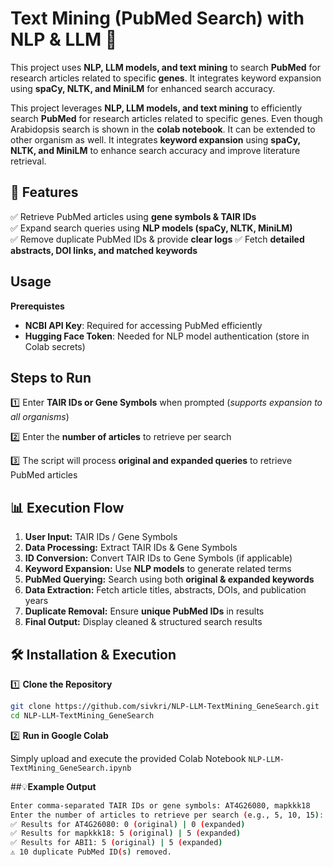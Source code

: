 # Text Mining (PubMed Search) with NLP & LLM 🚀

This project uses **NLP, LLM models, and text mining** to search **PubMed** for research articles related to specific **genes**. 
It integrates keyword expansion using **spaCy, NLTK, and MiniLM** for enhanced search accuracy.

This project leverages **NLP, LLM models, and text mining** to efficiently search **PubMed** for research articles related to specific genes. Even though Arabidopsis search is shown in the **colab notebook**. It can be extended to other organism as well. It integrates **keyword expansion** using **spaCy, NLTK, and MiniLM** to enhance search accuracy and improve literature retrieval.

## 🌟 Features  
✅ Retrieve PubMed articles using **gene symbols & TAIR IDs**  
✅ Expand search queries using **NLP models (spaCy, NLTK, MiniLM)**  
✅ Remove duplicate PubMed IDs & provide **clear logs**
✅ Fetch **detailed abstracts, DOI links, and matched keywords**

## Usage
**Prerequistes**
- **NCBI API Key**: Required for accessing PubMed efficiently
- **Hugging Face Token**: Needed for NLP model authentication (store in Colab secrets)

## Steps to Run
1️⃣ Enter **TAIR IDs or Gene Symbols** when prompted (*supports expansion to all organisms*)

2️⃣ Enter the **number of articles** to retrieve per search

3️⃣ The script will process **original and expanded queries** to retrieve PubMed articles


## 📊 Execution Flow
1. **User Input:** TAIR IDs / Gene Symbols
2. **Data Processing:** Extract TAIR IDs & Gene Symbols
3. **ID Conversion:** Convert TAIR IDs to Gene Symbols (if applicable)
4. **Keyword Expansion:** Use **NLP models** to generate related terms
5. **PubMed Querying:** Search using both **original & expanded keywords**
6. **Data Extraction:** Fetch article titles, abstracts, DOIs, and publication years
7. **Duplicate Removal:** Ensure **unique PubMed IDs** in results
8. **Final Output:** Display cleaned & structured search results

## 🛠️ Installation & Execution
1️⃣ **Clone the Repository**
   ```bash
   git clone https://github.com/sivkri/NLP-LLM-TextMining_GeneSearch.git
   cd NLP-LLM-TextMining_GeneSearch
   ```

2️⃣ **Run in Google Colab**

Simply upload and execute the provided Colab Notebook
```NLP-LLM-TextMining_GeneSearch.ipynb ```

##💡**Example Output**
 ```bash
Enter comma-separated TAIR IDs or gene symbols: AT4G26080, mapkkk18  
Enter the number of articles to retrieve per search (e.g., 5, 10, 15): 5  
✅ Results for AT4G26080: 0 (original) | 0 (expanded)  
✅ Results for mapkkk18: 5 (original) | 5 (expanded)  
✅ Results for ABI1: 5 (original) | 5 (expanded)  
⚠️ 10 duplicate PubMed ID(s) removed.  
```
